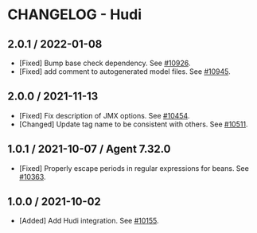 # CHANGELOG - Hudi

## 2.0.1 / 2022-01-08

* [Fixed] Bump base check dependency. See [#10926](https://github.com/DataDog/integrations-core/pull/10926).
* [Fixed] add comment to autogenerated model files. See [#10945](https://github.com/DataDog/integrations-core/pull/10945).

## 2.0.0 / 2021-11-13

* [Fixed] Fix description of JMX options. See [#10454](https://github.com/DataDog/integrations-core/pull/10454).
* [Changed] Update tag name to be consistent with others. See [#10511](https://github.com/DataDog/integrations-core/pull/10511).

## 1.0.1 / 2021-10-07 / Agent 7.32.0

* [Fixed] Properly escape periods in regular expressions for beans. See [#10363](https://github.com/DataDog/integrations-core/pull/10363).

## 1.0.0 / 2021-10-02

* [Added] Add Hudi integration. See [#10155](https://github.com/DataDog/integrations-core/pull/10155).

